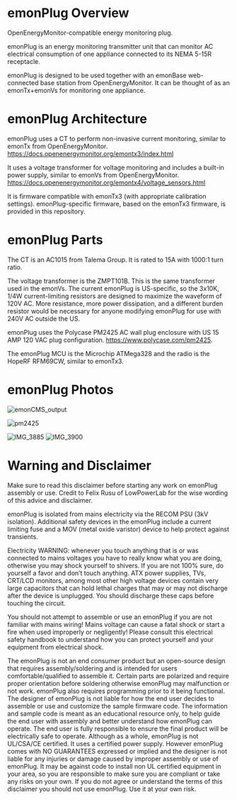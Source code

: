 # emonPlug Overview
OpenEnergyMonitor-compatible energy monitoring plug. 

emonPlug is an energy monitoring transmitter unit that can monitor AC electrical consumption of one appliance connected to its NEMA 5-15R receptacle. 

emonPlug is designed to be used together with an emonBase web-connected base station from OpenEnergyMonitor. It can be thought of as an emonTx+emonVs for monitoring one appliance.

# emonPlug Architecture
emonPlug uses a CT to perform non-invasive current monitoring, similar to emonTx from OpenEnergyMonitor. https://docs.openenergymonitor.org/emontx3/index.html

It uses a voltage transformer for voltage monitoring and includes a built-in power supply, similar to emonVs from OpenEnergyMonitor. https://docs.openenergymonitor.org/emontx4/voltage_sensors.html

It is firmware compatible with emonTx3 (with appropriate calibration settings). emonPlug-specific firmware, based on the emonTx3 firmware, is provided in this repository.

# emonPlug Parts
The CT is an AC1015 from Talema Group. It is rated to 15A with 1000:1 turn ratio.

The voltage transformer is the ZMPT101B. This is the same transformer used in the emonVs. The current emonPlug is US-specific, so the 3x10K, 1/4W current-limiting resistors are designed to maximize the waveform of 120V AC. More resistance, more power dissipation, and a different burden resistor would be necessary for anyone modifying emonPlug for use with 240V AC outside the US.

emonPlug uses the Polycase PM2425 AC wall plug enclosure with US 15 AMP 120 VAC plug configuration. https://www.polycase.com/pm2425.

The emonPlug MCU is the Microchip ATMega328 and the radio is the HopeRF RFM69CW, similar to emonTx3.

# emonPlug Photos

![emonCMS_output](https://github.com/brandock/emonPlug/assets/17953028/205c7103-57a2-43d5-aad7-303de3be4c93)


![pm2425](https://github.com/brandock/emonPlug/assets/17953028/2f35ab60-ba14-44eb-bf13-9e893ec02936)

![IMG_3885](https://github.com/brandock/emonPlug/assets/17953028/8c611282-87d1-4add-9055-7dc4890a0534)
![IMG_3900](https://github.com/brandock/emonPlug/assets/17953028/7241f270-b041-430c-9e75-b5aa29b76e3c)

# Warning and Disclaimer
Make sure to read this disclaimer before starting any work on emonPlug assembly or use. Credit to Felix Rusu of LowPowerLab for the wise wording of this advice and disclaimer.

emonPlug is isolated from mains electricity via the RECOM PSU (3kV isolation). Additional safety devices in the emonPlug include a current limiting fuse and a MOV (metal oxide varistor) device to help protect against transients.

Electricity WARNING: whenever you touch anything that is or was connected to mains voltages you have to really know what you are doing, otherwise you may shock yourself to shivers. If you are not 100% sure, do yourself a favor and don’t touch anything. ATX power supplies, TVs, CRT/LCD monitors, among most other high voltage devices contain very large capacitors that can hold lethal charges that may or may not discharge after the device is unplugged. You should discharge these caps before touching the circuit.

You should not attempt to assemble or use an emonPlug if you are not familiar with mains wiring! Mains voltage can cause a fatal shock or start a fire when used improperly or negligently! Please consult this electrical safety handbook to understand how you can protect yourself and your equipment from electrical shock.

The emonPlug is not an end consumer product but an open-source design that requires assembly/soldering and is intended for users comfortable/qualified to assemble it. Certain parts are polarized and require proper orientation before soldering otherwise emonPlug may malfunction or not work.
emonPlug also requires programming prior to it being functional. The designer of emonPlug is not liable for how the end user decides to assemble or use and customize the sample firmware code. The information and sample code is meant as an educational resource only, to help guide the end user with assembly and better understand how emonPlug can operate. The end user is fully responsible to ensure the final product will be electrically safe to operate.
Although as a whole, emonPlug is not UL/CSA/CE certified. It uses a certified power supply. However emonPlug comes with NO GUARANTEES expressed or implied and the designer is not liable for any injuries or damage caused by improper assembly or use of emonPlug. It may be against code to install non UL certified equipment in your area, so you are responsible to make sure you are compliant or take any risks on your own. If you do not agree or understand the terms of this disclaimer you should not use emonPlug. Use it at your own risk.
